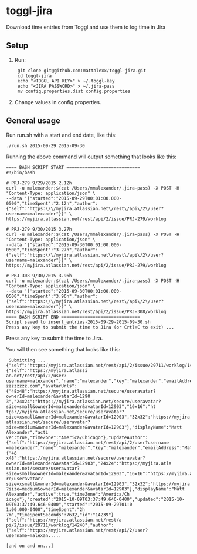 

# toggl-jira

Download time entries from Toggl and use them to log time in Jira

## Setup

1. Run:

        git clone git@github.com:mattalexx/toggl-jira.git
        cd toggl-jira
        echo "<TOGGL API KEY>" > ~/.toggl-key
        echo "<JIRA PASSWORD>" > ~/.jira-pass
        mv config.properties.dist config.properties
    
1. Change values in config.properties.

## General usage

Run run.sh with a start and end date, like this:

    ./run.sh 2015-09-29 2015-09-30

Running the above command will output something that looks like this:

    ==== BASH SCRIPT START ============================
    #!/bin/bash

    # PRJ-279 9/29/2015 2.12h
    curl -u malexander:$(cat /Users/mmalexander/.jira-pass) -X POST -H "Content-Type: application/json" \
    --data '{"started":"2015-09-29T00:01:00.000-0500","timeSpent":"2.12h","author":{"self":"https:\/\/myjira.atlassian.net\/rest\/api\/2\/user?username=malexander"}}' \
    https://myjira.atlassian.net/rest/api/2/issue/PRJ-279/worklog

    # PRJ-279 9/30/2015 3.27h
    curl -u malexander:$(cat /Users/mmalexander/.jira-pass) -X POST -H "Content-Type: application/json" \
    --data '{"started":"2015-09-30T00:01:00.000-0500","timeSpent":"3.27h","author":{"self":"https:\/\/myjira.atlassian.net\/rest\/api\/2\/user?username=malexander"}}' \
    https://myjira.atlassian.net/rest/api/2/issue/PRJ-279/worklog

    # PRJ-308 9/30/2015 3.96h
    curl -u malexander:$(cat /Users/mmalexander/.jira-pass) -X POST -H "Content-Type: application/json" \
    --data '{"started":"2015-09-30T00:01:00.000-0500","timeSpent":"3.96h","author":{"self":"https:\/\/myjira.atlassian.net\/rest\/api\/2\/user?username=malexander"}}' \
    https://myjira.atlassian.net/rest/api/2/issue/PRJ-308/worklog
    ==== BASH SCRIPT END ==============================
    Script saved to insert_entries-2015-09-29-2015-09-30.sh
    Press any key to submit the time to Jira (or Crtl+C to exit) ...
    
Press any key to submit the time to Jira.

You will then see something that looks like this:

     Submitting ...
    {"self":"https://myjira.atlassian.net/rest/api/2/issue/29711/worklog/14239","author":{"self":"https://myjira.atlassi
    an.net/rest/api/2/user?username=malexander","name":"malexander","key":"malexander","emailAddress":"Matt.Alexander@zz
    zzzzzzzz.com","avatarUrls":{"48x48":"https://myjira.atlassian.net/secure/useravatar?ownerId=malexander&avatarId=1290
    3","24x24":"https://myjira.atlassian.net/secure/useravatar?size=small&ownerId=malexander&avatarId=12903","16x16":"ht
    tps://myjira.atlassian.net/secure/useravatar?size=xsmall&ownerId=malexander&avatarId=12903","32x32":"https://myjira.
    atlassian.net/secure/useravatar?size=medium&ownerId=malexander&avatarId=12903"},"displayName":"Matt Alexander","acti
    ve":true,"timeZone":"America/Chicago"},"updateAuthor":{"self":"https://myjira.atlassian.net/rest/api/2/user?username
    =malexander","name":"malexander","key":"malexander","emailAddress":"Matt.Alexander@zzzzzzzzzz.com","avatarUrls":{"48
    x48":"https://myjira.atlassian.net/secure/useravatar?ownerId=malexander&avatarId=12903","24x24":"https://myjira.atla
    ssian.net/secure/useravatar?size=small&ownerId=malexander&avatarId=12903","16x16":"https://myjira.atlassian.net/secu
    re/useravatar?size=xsmall&ownerId=malexander&avatarId=12903","32x32":"https://myjira.atlassian.net/secure/useravatar
    ?size=medium&ownerId=malexander&avatarId=12903"},"displayName":"Matt Alexander","active":true,"timeZone":"America/Ch
    icago"},"created":"2015-10-09T03:37:49.646-0400","updated":"2015-10-09T03:37:49.646-0400","started":"2015-09-29T01:0
    1:00.000-0400","timeSpent":"2h 7m","timeSpentSeconds":7632,"id":"14239"}{"self":"https://myjira.atlassian.net/rest/a
    pi/2/issue/29711/worklog/14240","author":{"self":"https://myjira.atlassian.net/rest/api/2/user?username=malexan.....
    
    [and on and on...]
    
